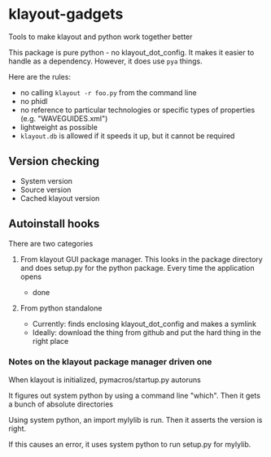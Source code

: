 # klayout-gadgets
Tools to make klayout and python work together better

This package is pure python - no klayout_dot_config. It makes it easier to handle as a dependency. However, it does use `pya` things.

Here are the rules:

- no calling `klayout -r foo.py` from the command line
- no phidl
- no reference to particular technologies or specific types of properties (e.g. "WAVEGUIDES.xml")
- lightweight as possible
- `klayout.db` is allowed if it speeds it up, but it cannot be required

## Version checking
- System version
- Source version
- Cached klayout version

## Autoinstall hooks
There are two categories

1. From klayout GUI package manager. This looks in the package directory and does setup.py for the python package. Every time the application opens

    - done

2. From python standalone

    - Currently: finds enclosing klayout_dot_config and makes a symlink
    - Ideally: download the thing from github and put the hard thing in the right place

### Notes on the klayout package manager driven one
When klayout is initialized, pymacros/startup.py autoruns

It figures out system python by using a command line "which". Then it gets a bunch of absolute directories

Using system python, an import mylylib is run. Then it asserts the version is right.

If this causes an error, it uses system python to run setup.py for mylylib.

